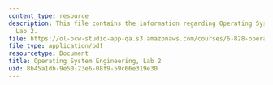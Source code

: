 ```yaml
---
content_type: resource
description: This file contains the information regarding Operating System Engineering,
  Lab 2.
file: https://ol-ocw-studio-app-qa.s3.amazonaws.com/courses/6-828-operating-system-engineering-fall-2012/8b45a1db9e5023e608f959c66e319e30_MIT6_828F12_lab2.pdf
file_type: application/pdf
resourcetype: Document
title: Operating System Engineering, Lab 2
uid: 8b45a1db-9e50-23e6-08f9-59c66e319e30
---
```

